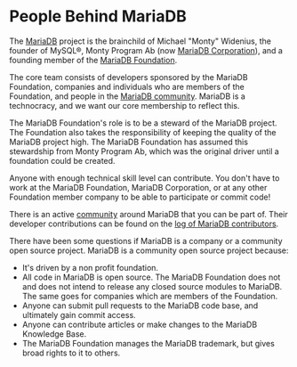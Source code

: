 
# People Behind MariaDB

The [MariaDB](https://app.gitbook.com/s/aEnK0ZXmUbJzqQrTjFyb/compatibility-and-differences/mariadb-vs-mysql-compatibility) project is the brainchild of Michael
"Monty" Widenius, the founder of MySQL®, Monty Program Ab (now
[MariaDB Corporation](https://mariadb.com)), and a founding member of the
[MariaDB Foundation](https://mariadb.org).


The core team consists of developers sponsored by the MariaDB Foundation,
companies and individuals who are members of the Foundation, and people in
the [MariaDB community](/kb/en/community/).
MariaDB is a technocracy, and we want our core membership to reflect this.


The MariaDB Foundation's role is to be a steward of the MariaDB project. The
Foundation also takes the responsibility of keeping the quality of the MariaDB
project high. The MariaDB Foundation has assumed this stewardship from Monty
Program Ab, which was the original driver until a foundation could be created.


Anyone with enough technical skill level can contribute. You don't have to work at
the MariaDB Foundation, MariaDB Corporation, or at any other Foundation member
company to be able to participate or commit code!


There is an active
[community](resources.md) around MariaDB
that you can be part of. Their developer contributions can be found on the
[log of MariaDB contributors](../contributing-participating/log-of-mariadb-contributions.md).


There have been some questions if MariaDB is a company or a community
open source project. MariaDB is a community open source project because:


* It's driven by a non profit foundation.
* All code in MariaDB is open source. The MariaDB Foundation does not and does
 not intend to release any closed source modules to MariaDB. The same goes for
 companies which are members of the Foundation.
* Anyone can submit pull requests to the MariaDB code base, and ultimately gain commit access.
* Anyone can contribute articles or make changes to the MariaDB Knowledge Base.
* The MariaDB Foundation manages the MariaDB trademark, but gives broad rights to it to others.

